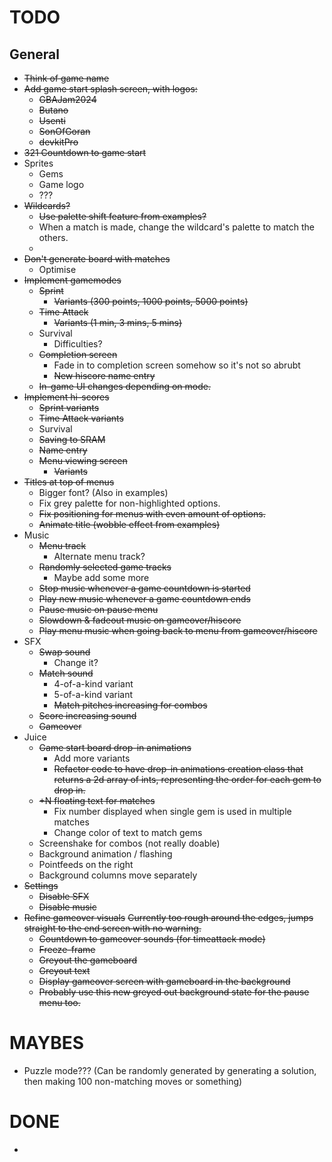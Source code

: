 # TODO

## General
* ~~Think of game name~~
* ~~Add game start splash screen, with logos:~~
    * ~~GBAJam2024~~
    * ~~Butano~~
    * ~~Usenti~~
    * ~~SonOfGoran~~
    * ~~devkitPro~~
* ~~321 Countdown to game start~~
* Sprites
    * Gems
    * Game logo
    * ???
* ~~Wildcards?~~
    * ~~Use palette shift feature from examples?~~
    * When a match is made, change the wildcard's palette to match the others.
    * 
* ~~Don't generate board with matches~~
    * Optimise
* ~~Implement gamemodes~~
    * ~~Sprint~~
        * ~~Variants (300 points, 1000 points, 5000 points)~~
    * ~~Time Attack~~
        * ~~Variants (1 min, 3 mins, 5 mins)~~
    * Survival
        * Difficulties?
    * ~~Completion screen~~
        * Fade in to completion screen somehow so it's not so abrubt
        * ~~New hiscore name entry~~
    * ~~In-game UI changes depending on mode.~~
* ~~Implement hi-scores~~
    * ~~Sprint variants~~
    * ~~Time Attack variants~~
    * Survival
    * ~~Saving to SRAM~~
    * ~~Name entry~~
    * ~~Menu viewing screen~~
        * ~~Variants~~
* ~~Titles at top of menus~~
    * Bigger font? (Also in examples)
    * Fix grey palette for non-highlighted options.
    * ~~Fix positioning for menus with even amount of options.~~
    * ~~Animate title (wobble effect from examples)~~
* Music
    * ~~Menu track~~
        * Alternate menu track?
    * ~~Randomly selected game tracks~~
        * Maybe add some more
    * ~~Stop music whenever a game countdown is started~~
    * ~~Play new music whenever a game countdown ends~~
    * ~~Pause music on pause menu~~
    * ~~Slowdown & fadeout music on gameover/hiscore~~
    * ~~Play menu music when going back to menu from gameover/hiscore~~
* SFX
    * ~~Swap sound~~
        * Change it?
    * ~~Match sound~~
        * 4-of-a-kind variant
        * 5-of-a-kind variant
        * ~~Match pitches increasing for combos~~
    * ~~Score increasing sound~~
    * ~~Gameover~~
* Juice
    * ~~Game start board drop-in animations~~
        * Add more variants
        * ~~Refactor code to have drop-in animations creation class that returns a 2d array of ints, representing the order for each gem to drop in.~~
    * ~~+N floating text for matches~~
        * Fix number displayed when single gem is used in multiple matches
        * Change color of text to match gems
    * Screenshake for combos (not really doable)
    * Background animation / flashing
    * Pointfeeds on the right
    * Background columns move separately
* ~~Settings~~
    * ~~Disable SFX~~
    * ~~Disable music~~
* ~~Refine gameover visuals~~
    ~~Currently too rough around the edges, jumps straight to the end screen with no warning.~~
    * ~~Countdown to gameover sounds (for timeattack mode)~~
    * ~~Freeze-frame~~
    * ~~Greyout the gameboard~~
    * ~~Greyout text~~
    * ~~Display gameover screen with gameboard in the background~~
    * ~~Probably use this new greyed out background state for the pause menu too.~~

# MAYBES
* Puzzle mode??? (Can be randomly generated by generating a solution, then making 100 non-matching moves or something)

# DONE
* 